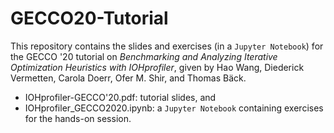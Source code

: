 # GECCO20-Tutorial

This repository contains the slides and exercises (in a `Jupyter Notebook`) for the GECCO '20
tutorial on _Benchmarking and Analyzing Iterative Optimization Heuristics with IOHprofiler_, given 
by Hao Wang, Diederick Vermetten, Carola Doerr, Ofer M. Shir, and Thomas Bäck.

* IOHprofiler-GECCO'20.pdf: tutorial slides, and
* IOHprofiler_GECCO2020.ipynb: a `Jupyter Notebook` containing exercises for the hands-on session.
